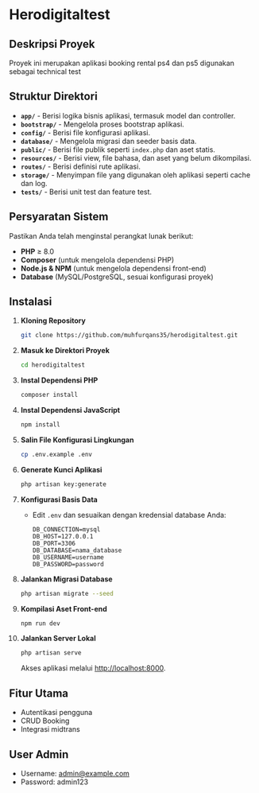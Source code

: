 # Herodigitaltest

## Deskripsi Proyek

Proyek ini merupakan aplikasi booking rental ps4 dan ps5 digunakan sebagai technical test

## Struktur Direktori

- **`app/`** - Berisi logika bisnis aplikasi, termasuk model dan controller.
- **`bootstrap/`** - Mengelola proses bootstrap aplikasi.
- **`config/`** - Berisi file konfigurasi aplikasi.
- **`database/`** - Mengelola migrasi dan seeder basis data.
- **`public/`** - Berisi file publik seperti `index.php` dan aset statis.
- **`resources/`** - Berisi view, file bahasa, dan aset yang belum dikompilasi.
- **`routes/`** - Berisi definisi rute aplikasi.
- **`storage/`** - Menyimpan file yang digunakan oleh aplikasi seperti cache dan log.
- **`tests/`** - Berisi unit test dan feature test.

## Persyaratan Sistem

Pastikan Anda telah menginstal perangkat lunak berikut:

- **PHP** ≥ 8.0
- **Composer** (untuk mengelola dependensi PHP)
- **Node.js & NPM** (untuk mengelola dependensi front-end)
- **Database** (MySQL/PostgreSQL, sesuai konfigurasi proyek)

## Instalasi

1. **Kloning Repository**

    ```sh
    git clone https://github.com/muhfurqans35/herodigitaltest.git
    ```

2. **Masuk ke Direktori Proyek**

    ```sh
    cd herodigitaltest
    ```

3. **Instal Dependensi PHP**

    ```sh
    composer install
    ```

4. **Instal Dependensi JavaScript**

    ```sh
    npm install
    ```

5. **Salin File Konfigurasi Lingkungan**

    ```sh
    cp .env.example .env
    ```

6. **Generate Kunci Aplikasi**

    ```sh
    php artisan key:generate
    ```

7. **Konfigurasi Basis Data**

    - Edit `.env` dan sesuaikan dengan kredensial database Anda:
        ```env
        DB_CONNECTION=mysql
        DB_HOST=127.0.0.1
        DB_PORT=3306
        DB_DATABASE=nama_database
        DB_USERNAME=username
        DB_PASSWORD=password
        ```

8. **Jalankan Migrasi Database**

    ```sh
    php artisan migrate --seed
    ```

9. **Kompilasi Aset Front-end**

    ```sh
    npm run dev
    ```

10. **Jalankan Server Lokal**
    ```sh
    php artisan serve
    ```
    Akses aplikasi melalui [http://localhost:8000](http://localhost:8000).

## Fitur Utama

- Autentikasi pengguna
- CRUD Booking
- Integrasi midtrans

## User Admin

- Username: admin@example.com
- Password: admin123
